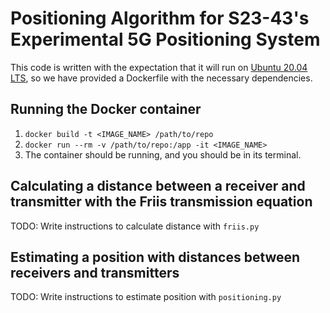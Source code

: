 # Positioning Algorithm for S23-43's Experimental 5G Positioning System
This code is written with the expectation that it will run on [Ubuntu 20.04 LTS](https://releases.ubuntu.com/focal/), so we have provided a Dockerfile with the necessary dependencies.

## Running the Docker container
1. `docker build -t <IMAGE_NAME> /path/to/repo`
2. `docker run --rm -v /path/to/repo:/app -it <IMAGE_NAME>`
3. The container should be running, and you should be in its terminal.

## Calculating a distance between a receiver and transmitter with the Friis transmission equation
TODO: Write instructions to calculate distance with `friis.py`

## Estimating a position with distances between receivers and transmitters
TODO: Write instructions to estimate position with `positioning.py`
